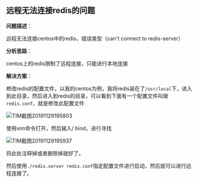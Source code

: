 ## 远程无法连接redis的问题

**问题描述**：

远程无法连接centos中的redis，错误类型（can't connect to redis-server）

**分析思路**：

centos上的redis限制了远程连接，只能进行本地连接

**解决方案**：

修改redis的配置文件，以我的centos为例，我将redis装在了`/usr/local`下，进入到此目录，然后进入到redis的目录，可以看到下面有一个配置文件叫做`redis.conf`，就是修改此配置文件

![TIM截图20191129195803](D:\typora文件\assets\TIM截图20191129195803.png)

使用vim命令打开，然后输入/ bind，进行寻找

![TIM截图20191129195937](D:\typora文件\assets\TIM截图20191129195937.png)

将此处注释掉或者删除掉就好了。

然后使用`./redis.server redis.conf`指定配置文件进行启动，然后就可以进行远程连接了。